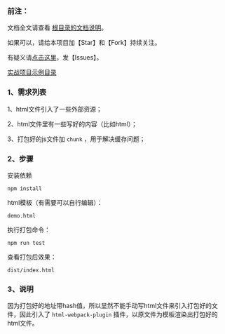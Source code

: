 ﻿<h3>前注：</h3>

文档全文请查看 [根目录的文档说明](https://github.com/qq20004604/webpack-study)。

如果可以，请给本项目加【Star】和【Fork】持续关注。

有疑义请[点击这里](https://github.com/qq20004604/webpack-study/issues)，发【Issues】。

[实战项目示例目录](https://github.com/qq20004604/webpack-study/tree/master/%E3%80%90%E5%AE%9E%E6%88%98%EF%BC%92%E3%80%91%E6%89%93%E5%8C%85%E4%B8%80%E4%B8%AAbootstrap%E9%A1%B9%E7%9B%AE%EF%BC%88%E6%89%93%E5%8C%85%E6%96%87%E4%BB%B6%E5%B8%A6hash%EF%BC%89)

<h3>1、需求列表</h3>

1、html文件引入了一些外部资源；

2、html文件里有一些写好的内容（比如html）；

3、打包好的js文件加 ``chunk`` ，用于解决缓存问题；

<h3>2、步骤</h3>

安装依赖

```
npm install
```

html模板（有需要可以自行编辑）：

```
demo.html
```

执行打包命令：

```
npm run test
```

查看打包后效果：

```
dist/index.html
```

<h3>3、说明</h3>

因为打包好的地址带hash值，所以显然不能手动写html文件来引入打包好的文件，因此引入了 ``html-webpack-plugin`` 插件，以原文件为模板渲染出打包好的html文件。
